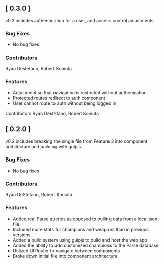 ## [ 0.3.0 ] 

v0.3 includes authentication for a user, and access control adjustments

### Bug Fixes

- No bug fixes

### Contributors

Ryan Destefano, Robert Koniuta

### Features

- Adjustment so that navigation is restricted without authenication
- Protected routes redirect to auth component
- User cannot route to auth without being logged in

Contributors
Ryan Destefano, Robert Koniuta

## [ 0.2.0 ]

v0.2 includes breaking the single file from Feature 3 into component architecture and building with gulpjs.

### Bug Fixes
  
- No bug fixes

### Contributors

Ryan DeStefano, Robert Koniuta

### Features

- Added real Parse queries as opposed to pulling data from a local json file
- Included more stats for champions and weapons than in previous versions
- Added a build system using gulpjs to build and host the web app
- Added the ability to add customized champions to the Parse database
- Utilized UI Router to navigate between components
- Broke down initial file into component architecture
